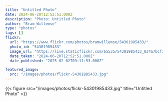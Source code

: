 ```yaml
---
title: "Untitled Photo"
date: 2024-06-20T12:52:51.000Z
description: "Photo: Untitled Photo"
author: "Bram Willemse"
type: "photos"
tags: []
flickr:
  url: "https://www.flickr.com/photos/bramwillemse/54301985433/"
  photo_id: "54301985433"
  image_url: "https://live.staticflickr.com/65535/54301985433_834a7bcf37_h.jpg"
  date_taken: "2024-06-20T12:52:51.000Z"
  date_published: "2025-02-02T09:11:53.000Z"

featured_image:
  src: "/images/photos/flickr-54301985433.jpg"
---
```


{{< figure src="/images/photos/flickr-54301985433.jpg" title="Untitled Photo" >}}
